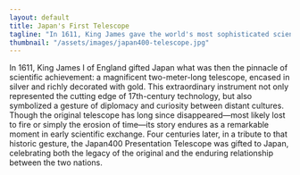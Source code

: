 ```yaml
---
layout: default
title: Japan's First Telescope
tagline: "In 1611, King James gave the world's most sophisticated scientific instrument to Japan: a two-meter long telescope, cased in silver and covered with gold.  The original is lost to time and memory, but was commemorated 400 years later with a second gift of the Japan400 Presentation Telescope"
thumbnail: "/assets/images/japan400-telescope.jpg"
---
```


In 1611, King James I of England gifted Japan what was then the
 pinnacle of scientific achievement: a magnificent two-meter-long
 telescope, encased in silver and richly decorated with gold. This
 extraordinary instrument not only represented the cutting edge of
 17th-century technology, but also symbolized a gesture of diplomacy
 and curiosity between distant cultures. Though the original telescope
 has long since disappeared—most likely lost to fire or simply the
 erosion of time—its story endures as a remarkable moment in early
 scientific exchange. Four centuries later, in a tribute to that
 historic gesture, the Japan400 Presentation Telescope was gifted to
 Japan, celebrating both the legacy of the original and the enduring
 relationship between the two nations.
